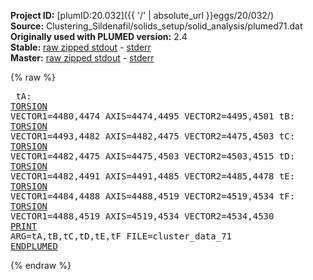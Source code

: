 **Project ID:** [plumID:20.032]({{ '/' | absolute_url }}eggs/20/032/)  
**Source:** Clustering_Sildenafil/solids_setup/solid_analysis/plumed71.dat  
**Originally used with PLUMED version:** 2.4  
**Stable:** [raw zipped stdout](plumed71.dat.plumed.stdout.txt.zip) - [stderr](plumed71.dat.plumed.stderr)  
**Master:** [raw zipped stdout](plumed71.dat.plumed_master.stdout.txt.zip) - [stderr](plumed71.dat.plumed_master.stderr)  

{% raw %}<pre>
tA: <a href="https://plumed.github.io/doc-master/user-doc/html/_t_o_r_s_i_o_n.html">TORSION</a> VECTOR1=4480,4474 AXIS=4474,4495 VECTOR2=4495,4501
tB: <a href="https://plumed.github.io/doc-master/user-doc/html/_t_o_r_s_i_o_n.html">TORSION</a> VECTOR1=4493,4482 AXIS=4482,4475 VECTOR2=4475,4503
tC: <a href="https://plumed.github.io/doc-master/user-doc/html/_t_o_r_s_i_o_n.html">TORSION</a> VECTOR1=4482,4475 AXIS=4475,4503 VECTOR2=4503,4515
tD: <a href="https://plumed.github.io/doc-master/user-doc/html/_t_o_r_s_i_o_n.html">TORSION</a> VECTOR1=4482,4491 AXIS=4491,4485 VECTOR2=4485,4478
tE: <a href="https://plumed.github.io/doc-master/user-doc/html/_t_o_r_s_i_o_n.html">TORSION</a> VECTOR1=4484,4488 AXIS=4488,4519 VECTOR2=4519,4534
tF: <a href="https://plumed.github.io/doc-master/user-doc/html/_t_o_r_s_i_o_n.html">TORSION</a> VECTOR1=4488,4519 AXIS=4519,4534 VECTOR2=4534,4530
<a href="https://plumed.github.io/doc-master/user-doc/html/_p_r_i_n_t.html">PRINT</a> ARG=tA,tB,tC,tD,tE,tF FILE=cluster_data_71
<a href="https://plumed.github.io/doc-master/user-doc/html/_e_n_d_p_l_u_m_e_d.html">ENDPLUMED</a>
</pre>{% endraw %}
